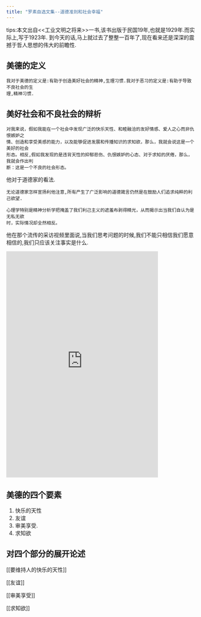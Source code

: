 ```yaml
---
title: "罗素自选文集--道德准则和社会幸福"
---
```

tips:本文出自<<工业文明之将来>>一书,该书出版于民国19年,也就是1929年.而实际上,写于1923年.
到今天的话,马上就过去了整整一百年了,现在看来还是深深的震撼于哲人思想的伟大的前瞻性.

## 美德的定义
``` 
我对于美德的定义是:有助于创造美好社会的精神,生理习惯.我对于恶习的定义是:有助于导致不良社会的生
理,精神习惯.
```


## 美好社会和不良社会的辩析
```
对我来说，假如我能在一个社会中发现广泛的快乐天性、和睦融洽的友好情感、爱人之心而非仇恨嫉妒之
情、创造和享受美感的能力，以及能够促进发展和传播知识的求知欲，那么，我就会说这是一个美好的社会
形态。相反,假如我发现的是违背天性的抑郁悲伤、仇恨嫉妒的心态、对于求知的厌倦，那么，我就会作出判
断：这是一个不良的社会形态。
```

他对于道德家的看法.
```
无论道德家怎样宣扬利他注意,所有产生了广泛影响的道德箴言仍然是在鼓励人们追求纯粹的利己欲望.
```

```
心理学特别是精神分析学把掩盖了我们利己主义的遮羞布剥得精光，从而揭示出当我们自认为是无私无欲
时，实际情况却全然相反。
```

他在那个流传的采访视频里面说,当我们思考问题的时候,我们不能只相信我们愿意相信的,我们只应该关注事实是什么.

<iframe src="https://player.bilibili.com/player.html?aid=540498305&bvid=BV1Ai4y1b7pw&cid=184163624&page=1&as_wide=1&high_quality=1&danmaku=0" allowfullscreen="allowfullscreen" width="80%" height="600px" scrolling="no" frameborder="0" ></iframe>

## 美德的四个要素
1. 快乐的天性
2. 友谊
3. 审美享受.
4. 求知欲

## 对四个部分的展开论述
[[要维持人的快乐的天性]]

[[友谊]]

[[审美享受]]

[[求知欲]]
